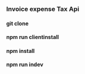 ### Invoice expense Tax Api

#### git clone

#### npm run clientinstall

#### npm install

#### npm run indev

